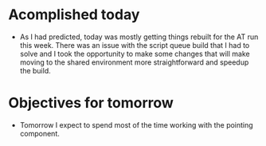 # Acomplished today

* As I had predicted, today was mostly getting things rebuilt for the AT run this week. There was an issue with the script queue build that I had to solve and I took the opportunity to make some changes that will make moving to the shared environment more straightforward and speedup the build.

# Objectives for tomorrow

* Tomorrow I expect to spend most of the time working with the pointing component.